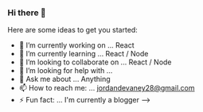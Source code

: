 ### Hi there 👋

Here are some ideas to get you started:

- 🔭 I’m currently working on ... React
- 🌱 I’m currently learning ... React / Node
- 👯 I’m looking to collaborate on ... React / Node
- 🤔 I’m looking for help with ... 
- 💬 Ask me about ... Anything
- 📫 How to reach me: ... jordandevaney28@gmail.com
- ⚡ Fun fact: ... I'm currently a blogger
-->
